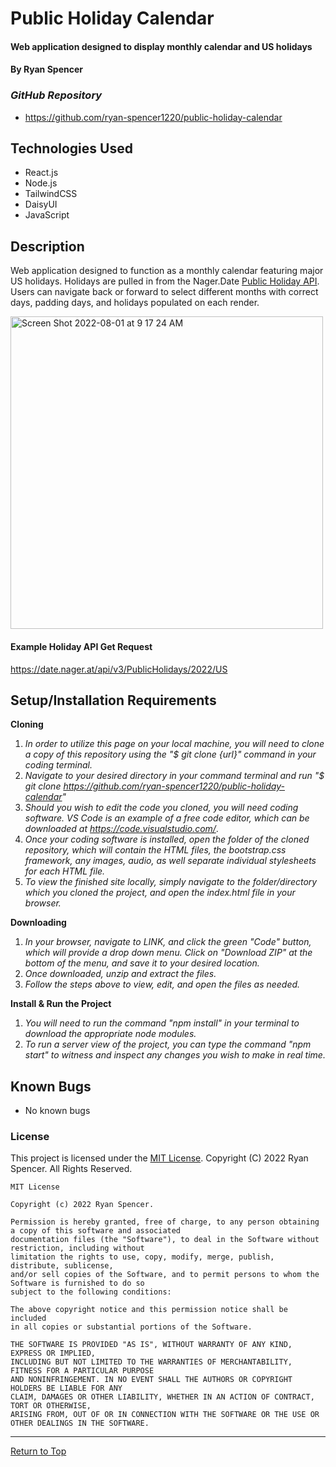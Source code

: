 # Public Holiday Calendar

#### Web application designed to display monthly calendar and US holidays

#### By Ryan Spencer

### _GitHub Repository_

- https://github.com/ryan-spencer1220/public-holiday-calendar

## Technologies Used

- React.js
- Node.js
- TailwindCSS
- DaisyUI
- JavaScript

## Description

Web application designed to function as a monthly calendar featuring major US holidays. Holidays are pulled in from the Nager.Date [Public Holiday API](https://date.nager.at/Api). Users can navigate back or forward to select different months with correct days, padding days, and holidays populated on each render.

<img width="500" alt="Screen Shot 2022-08-01 at 9 17 24 AM" src="https://user-images.githubusercontent.com/86761275/182196952-1d254139-8efb-4532-9555-ef236e89ea06.png">

#### Example Holiday API Get Request

https://date.nager.at/api/v3/PublicHolidays/2022/US

## Setup/Installation Requirements

**Cloning**

1. _In order to utilize this page on your local machine, you will need to clone a copy of this repository using the "$ git clone {url}" command in your coding terminal._
2. _Navigate to your desired directory in your command terminal and run "$ git clone https://github.com/ryan-spencer1220/public-holiday-calendar"_
3. _Should you wish to edit the code you cloned, you will need coding software. VS Code is an example of a free code editor, which can be downloaded at https://code.visualstudio.com/_.
4. _Once your coding software is installed, open the folder of the cloned repository, which will contain the HTML files, the bootstrap.css framework, any images, audio, as well separate individual stylesheets for each HTML file._
5. _To view the finished site locally, simply navigate to the folder/directory which you cloned the project, and open the index.html file in your browser._

**Downloading**

1. _In your browser, navigate to LINK, and click the green "Code" button, which will provide a drop down menu. Click on "Download ZIP" at the bottom of the menu, and save it to your desired location._
2. _Once downloaded, unzip and extract the files._
3. _Follow the steps above to view, edit, and open the files as needed._

**Install & Run the Project**

1. _You will need to run the command "npm install" in your terminal to download the appropriate node modules._
2. _To run a server view of the project, you can type the command "npm start" to witness and inspect any changes you wish to make in real time._

## Known Bugs

- No known bugs

### License

This project is licensed under the [MIT License](https://opensource.org/licenses/MIT). Copyright (C) 2022 Ryan Spencer. All Rights Reserved.

```
MIT License

Copyright (c) 2022 Ryan Spencer.

Permission is hereby granted, free of charge, to any person obtaining a copy of this software and associated
documentation files (the "Software"), to deal in the Software without restriction, including without
limitation the rights to use, copy, modify, merge, publish, distribute, sublicense,
and/or sell copies of the Software, and to permit persons to whom the Software is furnished to do so
subject to the following conditions:

The above copyright notice and this permission notice shall be included
in all copies or substantial portions of the Software.

THE SOFTWARE IS PROVIDED "AS IS", WITHOUT WARRANTY OF ANY KIND, EXPRESS OR IMPLIED,
INCLUDING BUT NOT LIMITED TO THE WARRANTIES OF MERCHANTABILITY, FITNESS FOR A PARTICULAR PURPOSE
AND NONINFRINGEMENT. IN NO EVENT SHALL THE AUTHORS OR COPYRIGHT HOLDERS BE LIABLE FOR ANY
CLAIM, DAMAGES OR OTHER LIABILITY, WHETHER IN AN ACTION OF CONTRACT, TORT OR OTHERWISE,
ARISING FROM, OUT OF OR IN CONNECTION WITH THE SOFTWARE OR THE USE OR OTHER DEALINGS IN THE SOFTWARE.
```

---

<a href="#">Return to Top</a>
